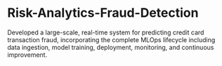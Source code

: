 # Risk-Analytics-Fraud-Detection
Developed a large-scale, real-time system for predicting credit card transaction fraud, incorporating the complete MLOps lifecycle including data ingestion, model training, deployment, monitoring, and continuous improvement.
